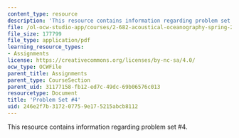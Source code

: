 ```yaml
---
content_type: resource
description: 'This resource contains information regarding problem set #4.'
file: /ol-ocw-studio-app/courses/2-682-acoustical-oceanography-spring-2012/246e2f7b317207759e175215abcb8112_MIT2_682S12_Homework4.pdf
file_size: 177799
file_type: application/pdf
learning_resource_types:
- Assignments
license: https://creativecommons.org/licenses/by-nc-sa/4.0/
ocw_type: OCWFile
parent_title: Assignments
parent_type: CourseSection
parent_uid: 31177158-fb12-ed7c-49dc-69b06576c013
resourcetype: Document
title: 'Problem Set #4'
uid: 246e2f7b-3172-0775-9e17-5215abcb8112
---
```

This resource contains information regarding problem set #4.